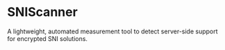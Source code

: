 # SNIScanner
A lightweight, automated measurement tool to detect server-side support for encrypted SNI solutions.

